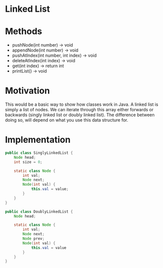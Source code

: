 # Linked List

# Methods
<ul>
    <li>pushNode(int number) -> void</li>
    <li>appendNode(int number) -> void</li>
    <li>pushAtIndex(int number, int index) -> void</li>
    <li>deleteAtIndex(int index) -> void</li>
    <li>get(int index) -> return int</li>
    <li>printList() -> void</li>
</ul>

# Motivation
This would be a basic way to show how classes work in Java. A linked list is simply a list of nodes. We can iterate through this array either forwards or backwards (singly linked list or doubly linked list). The difference between doing so, will depend on what you use this data structure for. 

# Implementation

```java 
public class SinglyLinkedList {
    Node head;
    int size = 0;

    static class Node {
        int val;
        Node next;
        Node(int val) {
            this.val = value;
        }
    }
}
```

```java
public class DoublyLinkedList {
    Node head;

    static class Node {
        int val;
        Node next;
        Node prev;
        Node(int val) {
            this.val = value
        }
    }
}
```





